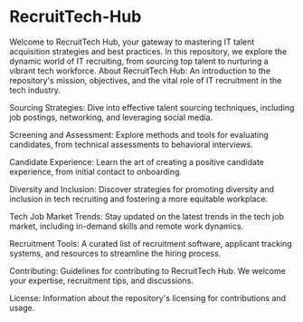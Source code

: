 # RecruitTech-Hub
Welcome to RecruitTech Hub, your gateway to mastering IT talent acquisition strategies and best practices. In this repository, we explore the dynamic world of IT recruiting, from sourcing top talent to nurturing a vibrant tech workforce.
About RecruitTech Hub: An introduction to the repository's mission, objectives, and the vital role of IT recruitment in the tech industry.

Sourcing Strategies: Dive into effective talent sourcing techniques, including job postings, networking, and leveraging social media.

Screening and Assessment: Explore methods and tools for evaluating candidates, from technical assessments to behavioral interviews.

Candidate Experience: Learn the art of creating a positive candidate experience, from initial contact to onboarding.

Diversity and Inclusion: Discover strategies for promoting diversity and inclusion in tech recruiting and fostering a more equitable workplace.

Tech Job Market Trends: Stay updated on the latest trends in the tech job market, including in-demand skills and remote work dynamics.

Recruitment Tools: A curated list of recruitment software, applicant tracking systems, and resources to streamline the hiring process.

Contributing: Guidelines for contributing to RecruitTech Hub. We welcome your expertise, recruitment tips, and discussions.

License: Information about the repository's licensing for contributions and usage.
